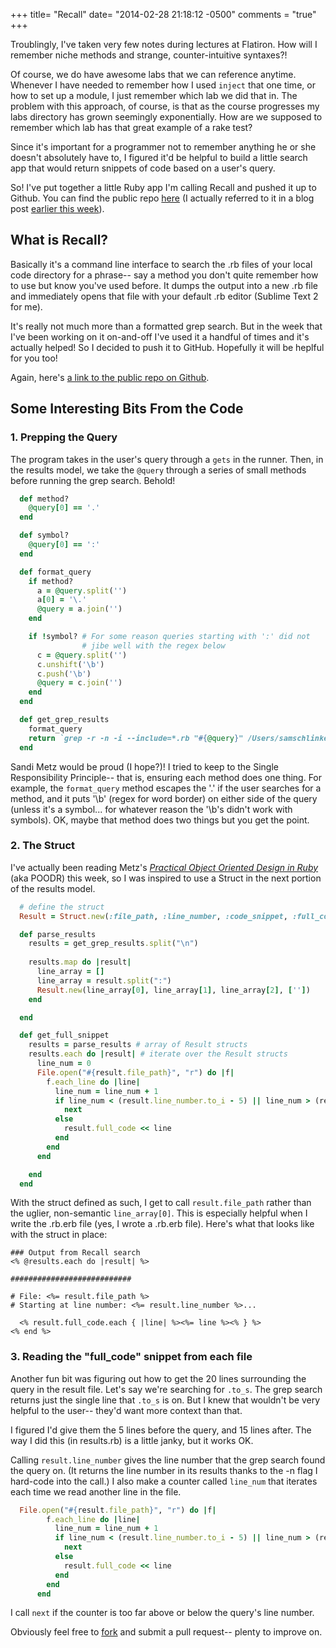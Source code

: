 +++
title= "Recall"
date= "2014-02-28 21:18:12 -0500"
comments = "true"
+++

Troublingly, I've taken very few notes during lectures at Flatiron. How will I remember niche methods and strange, counter-intuitive syntaxes?! 

Of course, we do have awesome labs that we can reference anytime. Whenever I have needed to remember how I used ```inject``` that one time, or how to set up a module, I just remember which lab we did that in. The problem with this approach, of course, is that as the course progresses my labs directory has grown seemingly exponentially. How are we supposed to remember which lab has that great example of a rake test?

Since it's important for a programmer not to remember anything he or she doesn't absolutely have to, I figured it'd be helpful to build a little search app that would return snippets of code based on a user's query. 

So! I've put together a little Ruby app I'm calling Recall and pushed it up to Github. You can find the public repo [here](https://github.com/sts10/recall) (I actually referred to it in a blog post [earlier this week](http://sts10.github.io/blog/2014/02/23/refactoring-with-structs/)).

<!-- more -->

## What is Recall?

Basically it's a command line interface to search the .rb files of your local code directory for a phrase-- say a method you don't quite remember how to use but know you've used before. It dumps the output into a new .rb file and immediately opens that file with your default .rb editor (Sublime Text 2 for me). 

It's really not much more than a formatted grep search. But in the week that I've been working on it on-and-off I've used it a handful of times and it's actually helped! So I decided to push it to GitHub. Hopefully it will be heplful for you too! 

Again, here's [a link to the public repo on Github](https://github.com/sts10/recall). 

## Some Interesting Bits From the Code

### 1. Prepping the Query

The program takes in the user's query through a ```gets``` in the runner. Then, in the results model, we take the ```@query``` through a series of small methods before running the grep search. Behold! 

```ruby 
  def method?
    @query[0] == '.'
  end

  def symbol?
    @query[0] == ':'
  end

  def format_query
    if method? 
      a = @query.split('')
      a[0] = '\.'
      @query = a.join('')
    end

    if !symbol? # For some reason queries starting with ':' did not 
                # jibe well with the regex below
      c = @query.split('')
      c.unshift('\b')
      c.push('\b')
      @query = c.join('')
    end
  end

  def get_grep_results
    format_query  
    return `grep -r -n -i --include=*.rb "#{@query}" /Users/samschlinkert/Documents/code/flatiron | sort -r`
  end
```

Sandi Metz would be proud (I hope?)! I tried to keep to the Single Responsibility Principle-- that is, ensuring each method does one thing. For example, the ```format_query``` method escapes the '.' if the user searches for a method, and it puts '\b' (regex for word border) on either side of the query (unless it's a symbol... for whatever reason the '\b's didn't work with symbols). OK, maybe that method does two things but you get the point. 

### 2. The Struct

I've actually been reading Metz's [_Practical Object Oriented Design in Ruby_](http://www.amazon.com/Practical-Object-Oriented-Design-Ruby-Addison-Wesley/dp/0321721330/ref=sr_1_1?s=books&ie=UTF8&qid=1393199505&sr=1-1&keywords=practical+object-oriented+design+in+ruby) (aka POODR) this week, so I was inspired to use a Struct in the next portion of the results model. 

```ruby 
  # define the struct
  Result = Struct.new(:file_path, :line_number, :code_snippet, :full_code) 

  def parse_results
    results = get_grep_results.split("\n")
  
    results.map do |result|
      line_array = []
      line_array = result.split(":")
      Result.new(line_array[0], line_array[1], line_array[2], [''])
    end 

  end

  def get_full_snippet 
    results = parse_results # array of Result structs
    results.each do |result| # iterate over the Result structs    
      line_num = 0
      File.open("#{result.file_path}", "r") do |f|
        f.each_line do |line|
          line_num = line_num + 1 
          if line_num < (result.line_number.to_i - 5) || line_num > (result.line_number.to_i + 15)
            next
          else 
            result.full_code << line
          end
        end
      end

    end
  end 
```

With the struct defined as such, I get to call ```result.file_path``` rather than the uglier, non-semantic ```line_array[0]```. This is especially helpful when I write the .rb.erb file (yes, I wrote a .rb.erb file). Here's what that looks like with the struct in place:

```
### Output from Recall search
<% @results.each do |result| %>

###########################

# File: <%= result.file_path %>
# Starting at line number: <%= result.line_number %>... 

  <% result.full_code.each { |line| %><%= line %><% } %>
<% end %>
```

### 3. Reading the "full_code" snippet from each file 

Another fun bit was figuring out how to get the 20 lines surrounding the query in the result file. Let's say we're searching for ```.to_s```. The grep search returns just the single line that ```.to_s``` is on. But I knew that wouldn't be very helpful to the user-- they'd want more context than that. 

I figured I'd give them the 5 lines before the query, and 15 lines after. The way I did this (in results.rb) is a little janky, but it works OK.

Calling ```result.line_number``` gives the line number that the grep search found the query on. (It returns the line number in its results thanks to the -n flag I hard-code into the call.) I also make a counter called ```line_num``` that iterates each time we read another line in the file. 

```ruby 
  File.open("#{result.file_path}", "r") do |f|
        f.each_line do |line|
          line_num = line_num + 1 
          if line_num < (result.line_number.to_i - 5) || line_num > (result.line_number.to_i + 15)
            next
          else 
            result.full_code << line
          end
        end
      end
```

I call ```next``` if the counter is too far above or below the query's line number. 

Obviously feel free to [fork](https://github.com/sts10/recall) and submit a pull request-- plenty to improve on. 

